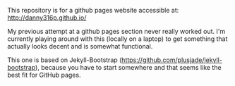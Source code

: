 This repository is for a github pages website accessible at: http://danny316p.github.io/

My previous attempt at a github pages section never really worked out. I'm currently playing around with this (locally on a laptop) to get something that actually looks decent and is somewhat functional.

This one is based on Jekyll-Bootstrap (https://github.com/plusjade/jekyll-bootstrap), because you have to start somewhere and that seems like the best fit for GitHub pages. 

